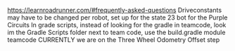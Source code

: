https://learnroadrunner.com/#frequently-asked-questions
Driveconstants may have to be changed per robot, set up for the state 23 bot for the Purple Circuits
In grade scripts, instead of looking for the gradle in teamcode, look im the Gradle Scripts folder next to team code, use the build.gradle module teamcode
CURRENTLY we are on the Three Wheel Odometry Offset step
